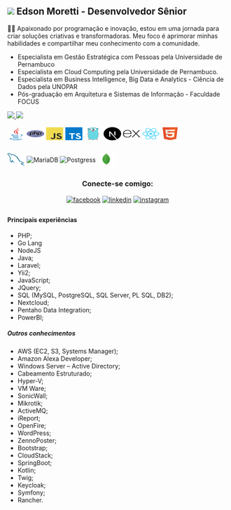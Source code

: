 ## <img src="https://komarev.com/ghpvc/?username=edsonmoretti&color=45b6fe&base=1508" /> Edson Moretti - Desenvolvedor Sênior

👨‍💻 Apaixonado por programação e inovação, estou em uma jornada para criar soluções criativas e transformadoras. Meu foco é aprimorar minhas habilidades e compartilhar meu conhecimento com a comunidade.

- Especialista em Gestão Estratégica com Pessoas pela Universidade de Pernambuco
- Especialista em Cloud Computing pela Universidade de Pernambuco.
- Especialista em Business Intelligence, Big Data e Analytics - Ciência de Dados pela UNOPAR
- Pós-graduação em Arquitetura e Sistemas de Informação - Faculdade FOCUS

<div align="">
  <a a href="https://edsonmoretti.com.br">
        <img height="150" src="https://github-readme-stats.vercel.app/api/top-langs/?username=edsonmoretti&layout=compact&langs_count=10" />
      <img height="150" src="https://github-readme-stats.vercel.app/api?username=edsonmoretti&show_icons=true" />
  <br>
  
  </a>
</div>

<div style="display: inline_block"><br>
  <img align="center" alt="Java" height="30" width="40" src="https://raw.githubusercontent.com/devicons/devicon/master/icons/java/java-original.svg">
  <img align="center" alt="PHP" height="30" width="40" src="https://raw.githubusercontent.com/devicons/devicon/master/icons/php/php-original.svg">
  <img align="center" alt="JS" height="30" width="40" src="https://raw.githubusercontent.com/devicons/devicon/master/icons/javascript/javascript-original.svg">
  <img align="center" alt="TS" height="30" width="40" src="https://raw.githubusercontent.com/devicons/devicon/master/icons/typescript/typescript-original.svg">
  <img align="center" alt="GO" height="30" width="40" src="https://raw.githubusercontent.com/devicons/devicon/master/icons/go/go-original.svg">
  <img align="center" alt="React" height="30" width="40" src="https://raw.githubusercontent.com/devicons/devicon/master/icons/nextjs/nextjs-original.svg">
  <img align="center" alt="Express" height="30" width="40" src="https://raw.githubusercontent.com/devicons/devicon/master/icons/express/express-original.svg">
  <img align="center" alt="Nextjs" height="30" width="40" src="https://raw.githubusercontent.com/devicons/devicon/master/icons/react/react-original.svg">
  <img align="center" alt="HTML5" height="30" width="40" src="https://raw.githubusercontent.com/devicons/devicon/master/icons/html5/html5-original.svg">
  
  ##
  
  <img align="center" alt="MySQL" height="30" width="40" src="https://raw.githubusercontent.com/devicons/devicon/master/icons/mysql/mysql-original.svg">
  <img align="center" alt="MariaDB" height="30" width="40" src="https://mariadb.com/wp-content/uploads/2019/11/mariadb-logo-vert_blue-transparent.png">
  <img align="center" alt="Postgress" height="30" width="40" src="https://upload.wikimedia.org/wikipedia/commons/thumb/2/29/Postgresql_elephant.svg/1985px-Postgresql_elephant.svg.png">
  <img align="center" alt="MongoDB" height="30" width="40" src="https://raw.githubusercontent.com/devicons/devicon/master/icons/mongodb/mongodb-original.svg">
</div>
  
  ##
  
<h3 align="center">Conecte-se comigo:</h3>
<p align="center">
    <a href="https://www.facebook.com/edsonmoretti/" target="blank"><img align="center"
            src="https://cdn.iconscout.com/icon/free/png-64/facebook-2038471-1718509.png" alt="facebook" height="40"
            width="40" /></a>
    <a href="https://www.linkedin.com/in/edsonmoretti/" target="blank"><img align="center"
            src="https://cdn.iconscout.com/icon/free/png-64/linkedin-208-916919.png" alt="linkedin" height="40"
            width="40" /></a>
    <a href="https://www.instagram.com/edson.dev/" target="blank"><img align="center"
            src="https://cdn.iconscout.com/icon/free/png-64/instagram-216-721958.png" alt="instagram" height="40"
            width="40" /></a>
</p>

##

#### Principais experiências
 - PHP;
 - Go Lang
 - NodeJS
 - Java;
 - Laravel;
 - Yii2;
 - JavaScript;
 - JQuery;
 - SQL (MySQL, PostgreSQL, SQL Server, PL SQL, DB2);
 - Nextcloud;
 - Pentaho Data Integration;
 - PowerBI;

##### Outros conhecimentos
 - AWS (EC2, S3, Systems Manager);
 - Amazon Alexa Developer;
 - Windows Server – Active Directory;
 - Cabeamento Estruturado;
 - Hyper-V;
 - VM Ware;
 - SonicWall;
 - Mikrotik;
 - ActiveMQ;
 - iReport;
 - OpenFire;
 - WordPress;
 - ZennoPoster;
 - Bootstrap;
 - CloudStack;
 - SpringBoot;
 - Kotlin;
 - Twig;
 - Keycloak;
 - Symfony;
 - Rancher.

##
